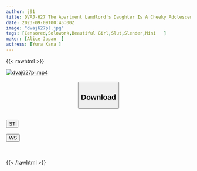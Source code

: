 ```yaml
---
author: j91
title: DVAJ-627 The Apartment Landlord's Daughter Is A Cheeky Adolescent Female Brat Zaakozaako ♪ Sorrow Yowayawachi ○ Chin♪ She Invades My Room And Plays With My Cock Like A Toy And Squeezes A Little Cum I Can't Resist Kana Yura
date: 2023-09-09T00:45:00Z
image: "dvaj627pl.jpg"
tags: [Censored,Solowork,Beautiful Girl,Slut,Slender,Mini	]
maker: [Alice Japan  ]
actress: [Yura Kana ]
---
```



{{< rawhtml >}}

<div class="video" data-videoid="ag0z6bOQaVuxBp6">
    <a href="javascript:;">
        <img src="https://my.j91.asia/posts/dvaj627pl/dvaj627pl.jpg" width="WIDTH" height="HEIGHT" alt="dvaj627pl.mp4" loading="lazy">
    </a>
</div>

<script type="text/javascript" src="https://j91.asia/asset/on-demand-st.js"></script>

<br>
  <link rel="stylesheet" href="https://j91.asia/asset/bs5.css">
  
  <center>
  <button class="btn btn-primary" type="button" data-bs-toggle="collapse" data-bs-target=".multi-collapse" aria-expanded="false" aria-controls="multiCollapseExample1 multiCollapseExample2"><h2>Download</h2></button></center>
</p>
<div class="row">
  <div class="col">
    <div class="collapse multi-collapse" id="multiCollapseExample1">
      <div class="card card-body">
	      	      <br>
<div class="buttons">  
<a href="https://streamtape.to/v/ag0z6bOQaVuxBp6"><button class="btn-hover color-3"><i class="fa fa-download"></i> ST</button></a></div>
    </div>
  </div>
</div>
  <div class="col">
    <div class="collapse multi-collapse" id="multiCollapseExample2">
      <div class="card card-body">
	      <br>
<div class="buttons">
    <a href="https://wolfstream.tv/290hg896gtsa"><button class="btn-hover color-9"><i class="fa fa-download"></i> WS</button></a></div>
<br><br>
      </div>
    </div>
  </div>
</div>

{{< /rawhtml >}}